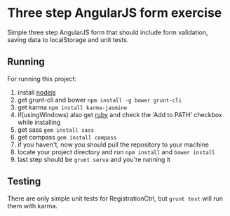 # Three step AngularJS form exercise

Simple three step AngularJS form that should include form validation, saving data to localStorage and unit tests. 

## Running

For running this project:
 1. install [nodejs](https://nodejs.org/en/)
 2. get grunt-cli and bower `npm install -g bower grunt-cli`
 3. get karma `npm install karma-jasmine`
 4. if(usingWindows) also get [ruby](http://rubyinstaller.org/) and check the 'Add to PATH' checkbox while installing
 5. get sass `gem install sass`
 6. get compass `gem install compass`
 7. if you haven't, now you should pull the repository to your machine
 8. locate your project directory and run `npm install` and `bower install`
 9. last step should be `grunt serve` and you're running it

## Testing

There are only simple unit tests for RegistrationCtrl, but `grunt test` will run them with karma.
